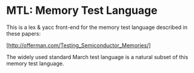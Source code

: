 MTL: Memory Test Language
=========================

This is a lex & yacc front-end for the memory test language described in these papers:

[http://offerman.com/Testing_Semiconductor_Memories/]

The widely used standard March test language is a natural subset of this memory test language.
